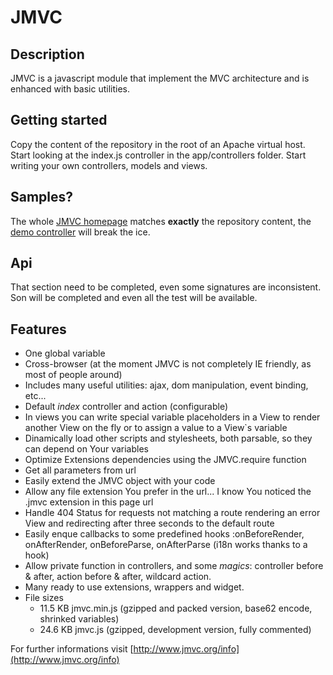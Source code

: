 JMVC
====

Description
-----------
JMVC is a javascript module that implement the MVC architecture and is enhanced with basic utilities. 
      
Getting started
---------------
Copy the content of the repository in the root of an Apache virtual host.
Start looking at the index.js controller in the app/controllers folder.
Start writing your own controllers, models and views.

Samples?
--------
The whole [JMVC homepage](http://www.jmvc.org/) matches **exactly** the repository content,
the [demo controller](http://www.jmvc.org/demo) will break the ice.

Api
---
That section need to be completed, even some signatures are inconsistent. Son will be completed and 
even all the test will be available.

Features
--------
- One global variable
- Cross-browser (at the moment JMVC is not completely IE friendly, as most of people around)
- Includes many useful utilities: ajax, dom manipulation, event binding, etc...
- Default _index_ controller and action (configurable)
- In views you can write special variable placeholders in a View to render another View on the fly or to assign a value to a View`s variable
- Dinamically load other scripts and stylesheets, both parsable, so they can depend on Your variables
- Optimize Extensions dependencies using the JMVC.require function
- Get all parameters from url
- Easily extend the JMVC object with your code
- Allow any file extension You prefer in the url... I know You noticed the .jmvc extension in this page url
- Handle 404 Status for requests not matching a route rendering an error View and redirecting after three seconds to the default route
- Easily enque callbacks to some predefined hooks :onBeforeRender, onAfterRender, onBeforeParse, onAfterParse (i18n works thanks to a hook)
- Allow private function in controllers, and some *magics*: controller before & after, action before & after, wildcard action.
- Many ready to use extensions, wrappers and widget.
- File sizes
  - 11.5 KB jmvc.min.js (gzipped and packed version, base62 encode, shrinked variables)
  - 24.6 KB jmvc.js (gzipped, development version, fully commented)

For further informations visit [http://www.jmvc.org/info](http://www.jmvc.org/info) 
